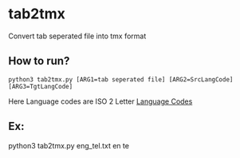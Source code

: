 # tab2tmx
Convert tab seperated file into tmx format

## How to run?

    python3 tab2tmx.py [ARG1=tab seperated file] [ARG2=SrcLangCode] [ARG3=TgtLangCode]

Here Language codes are ISO 2 Letter [Language Codes](https://en.wikipedia.org/wiki/List_of_ISO_639-1_codes)

## Ex:

   python3 tab2tmx.py eng_tel.txt en te
